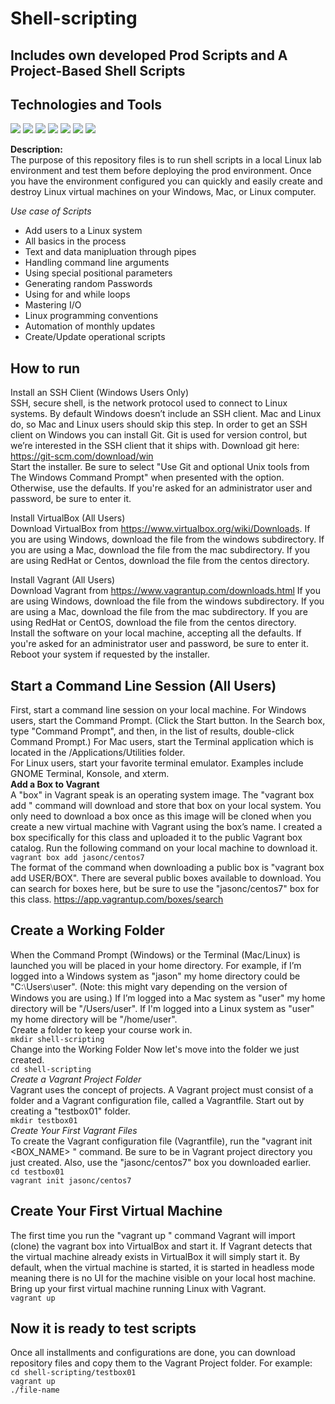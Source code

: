 # Shell-scripting
## Includes own developed Prod Scripts and A Project-Based Shell Scripts <br/>
## Technologies and Tools <br/>
![](https://img.shields.io/badge/🐧%20OS-Linux/RHEL/CentOS/Windows-darkred) ![](https://img.shields.io/badge/⚙️Unix-AWK/SED-yellowgreen) ![](https://img.shields.io/badge/🧰%EF%B8%8FShell-Bash/KornShell-darkgreen) ![](https://img.shields.io/badge/👷%20Version%20Control-Git-black) ![](https://img.shields.io/badge/☁%20Cloud-AWS-orange) ![](https://img.shields.io/badge/🖥️VM-Vagrant/VMWARE/Docker-red) ![](https://img.shields.io/badge/🛠%20Tools-VSCode-blue) 

**Description:** <br/>
The purpose of this repository files is to run shell scripts in a local Linux lab environment and test them before deploying the prod environment. Once you have the environment configured you can quickly and easily create and destroy Linux virtual machines on your Windows, Mac, or Linux computer.

*Use case of Scripts* <br/>
- Add users to a Linux system <br/>
- All basics in the process <br/>
- Text and data manipluation through pipes<br/>
- Handling command line arguments <br/>
- Using special positional parameters <br/>
- Generating random Passwords <br/>
- Using for and while loops <br/>
- Mastering I/O <br/>
- Linux programming conventions <br/>
- Automation of monthly updates <br/>
- Create/Update operational scripts <br/>

## How to run <br/>
Install an SSH Client (Windows Users Only)  <br/>
SSH, secure shell, is the network protocol used to connect to Linux systems. By default Windows
doesn’t include an SSH client. Mac and Linux do, so Mac and Linux users should skip this step.
In order to get an SSH client on Windows you can install Git. Git is used for version control, but
we’re interested in the SSH client that it ships with. Download git here:
https://git-scm.com/download/win <br/>
Start the installer. Be sure to select "Use Git and optional Unix tools from The Windows Command
Prompt" when presented with the option. Otherwise, use the defaults. If you're asked for an
administrator user and password, be sure to enter it.

Install VirtualBox (All Users) <br/>
Download VirtualBox from https://www.virtualbox.org/wiki/Downloads. If you are using
Windows, download the file from the windows subdirectory. If you are using a Mac, download the
file from the mac subdirectory. If you are using RedHat or Centos, download the file from the centos
directory. 

Install Vagrant (All Users) <br/>
   Download Vagrant from https://www.vagrantup.com/downloads.html If you are using Windows,
download the file from the windows subdirectory. If you are using a Mac, download the file from the
mac subdirectory. If you are using RedHat or CentOS, download the file from the centos directory. <br/>
   Install the software on your local machine, accepting all the defaults. If you're asked for an
administrator user and password, be sure to enter it. Reboot your system if requested by the
installer. <br/>

## Start a Command Line Session (All Users) <br/>
First, start a command line session on your local machine.
For Windows users, start the Command Prompt. (Click the Start button. In the Search box,
type "Command Prompt", and then, in the list of results, double-click Command Prompt.)
For Mac users, start the Terminal application which is located in the /Applications/Utilities
folder. <br/>
For Linux users, start your favorite terminal emulator. Examples include GNOME Terminal,
Konsole, and xterm. <br/>
**Add a Box to Vagrant** <br/>
A "box" in Vagrant speak is an operating system image. The "vagrant box add " command will
download and store that box on your local system. You only need to download a box once as this
image will be cloned when you create a new virtual machine with Vagrant using the box’s name.
I created a box specifically for this class and uploaded it to the public Vagrant box catalog. Run the
following command on your local machine to download it. <br/>
`vagrant box add jasonc/centos7` <br/>
The format of the command when downloading a public box is "vagrant box add USER/BOX".
There are several public boxes available to download. You can search for boxes here, but be sure to
use the "jasonc/centos7" box for this class. https://app.vagrantup.com/boxes/search <br/>

## Create a Working Folder <br/>
When the Command Prompt (Windows) or the Terminal (Mac/Linux) is launched you will be placed in
your home directory. For example, if I’m logged into a Windows system as "jason" my home
directory could be "C:⧵Users⧵user". (Note: this might vary depending on the version of Windows
you are using.) If I’m logged into a Mac system as "user" my home directory will be "/Users/user".
If I'm logged into a Linux system as "user" my home directory will be "/home/user". <br/>
Create a folder to keep your course work in. <br/>
`mkdir shell-scripting` <br/>
Change into the Working Folder
Now let's move into the folder we just created. <br/>
`cd shell-scripting` <br/>
*Create a Vagrant Project Folder* <br/>
Vagrant uses the concept of projects. A Vagrant project must consist of a folder and a Vagrant
configuration file, called a Vagrantfile. Start out by creating a "testbox01" folder. <br/>
`mkdir testbox01` <br/>
*Create Your First Vagrant Files* <br/>
To create the Vagrant configuration file (Vagrantfile), run the "vagrant init <BOX_NAME> "
command. Be sure to be in Vagrant project directory you just created. Also, use the
"jasonc/centos7" box you downloaded earlier. <br/>
`cd testbox01` <br/>
`vagrant init jasonc/centos7` <br/>
## Create Your First Virtual Machine <br/>
The first time you run the "vagrant up " command Vagrant will import (clone) the vagrant box into
VirtualBox and start it. If Vagrant detects that the virtual machine already exists in VirtualBox it will
simply start it. By default, when the virtual machine is started, it is started in headless mode
meaning there is no UI for the machine visible on your local host machine. <br/> 
Bring up your first virtual machine running Linux with Vagrant. <br/>
`vagrant up`
## Now it is ready to test scripts <br/>
Once all installments and configurations are done, you can download repository files and copy them to the Vagrant Project folder. For example: <br/>
`cd shell-scripting/testbox01` <br/>
`vagrant up` <br/>
`./file-name` <br/>







